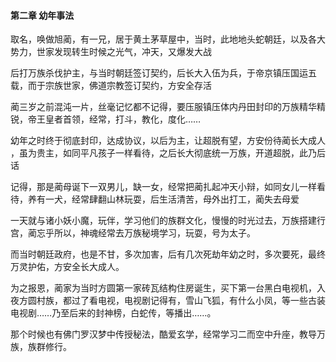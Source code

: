 #### 第二章 幼年事法


取名，唤做旭蔺，有一兄，居于黄土茅草屋中，当时，此地地头蛇朝廷，以及各大势力，世家发现转生时候之光气，冲天，又爆发大战

后打万族杀伐护主，与当时朝廷签订契约，后长大入伍为兵，于帝京镇压国运五载，而于宗族世家，佛道宗教签订契约，方安全存活

蔺三岁之前混沌一片，丝毫记忆都不记得，要压服镇压体内丹田封印的万族精华精锐，帝王皇者首领，经常，打斗，教化，度化……

幼年之时终于彻底封印，达成协议，以后为主，让超脱有望，方安份待蔺长大成人
，虽为贵主，如同平凡孩子一样看待，之后长大彻底统一万族，开道超脱，此乃后话

记得，那是蔺母诞下一双男儿，缺一女，经常把蔺扎起冲天小辩，如同女儿一样看待，养有一犬，经常肆翻山林玩耍，后生活清苦，母外出打工，蔺失去母爱

一天就与诸小妖小魔，玩伴，学习他们的族群文化，慢慢的时光过去，万族搭建行宫，蔺忘乎所以，神魂经常去万族秘境学习，玩耍，号为太子。

而当时朝廷政府，也是不甘，多次加害，后有几次死劫年幼之时，多次要死，最终万灵护佑，方安全长大成人。

为之报恩，蔺家为当时方圆第一家砖瓦结构住房诞生，买下第一台黑白电视机，入夜方圆村族，都过了看电视，电视剧记得有，雪山飞狐，有什么小凤，等一些古装电视剧……乃至后来的封神榜，白蛇传，等播出……。

那个时候也有佛门罗汉梦中传授秘法，酷爱玄学，经常学习二而空中升座，教导万族，族群修行。


